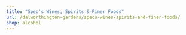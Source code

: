 ```yaml
---
title: "Spec's Wines, Spirits & Finer Foods"
url: /dalworthington-gardens/specs-wines-spirits-and-finer-foods/
shop: alcohol
---
```

